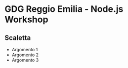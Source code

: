 # GDG Reggio Emilia - Node.js Workshop #

## Scaletta ##

* Argomento 1
* Argomento 2
* Argomento 3
